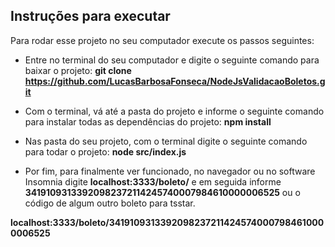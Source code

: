 ## Instruções para executar
Para rodar esse projeto no seu computador execute os passos seguintes:

- Entre no terminal do seu computador e digite o seguinte comando para baixar o projeto:
  **git clone https://github.com/LucasBarbosaFonseca/NodeJsValidacaoBoletos.git**

- Com o terminal, vá até a pasta do projeto e informe o seguinte comando para instalar todas as dependências do projeto:
  **npm install**
  
- Nas pasta do seu projeto, com o terminal digite o seguinte comando para todar o projeto:
  **node src/index.js**
  
- Por fim, para finalmente ver funcionado, no navegador ou no software Insomnia digite **localhost:3333/boleto/** e em
seguida informe **34191093133920982372114245740007984610000006525** ou o código de algum outro boleto para tsstar.

**localhost:3333/boleto/34191093133920982372114245740007984610000006525**

